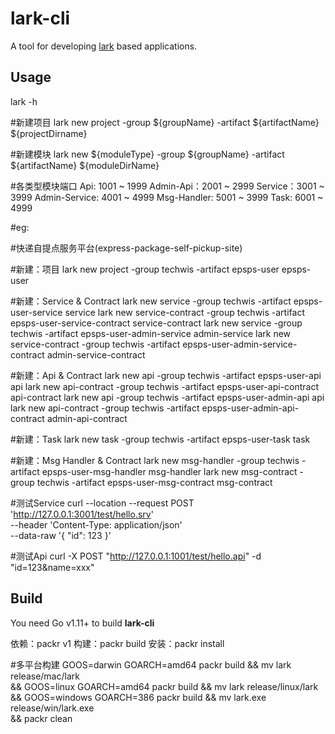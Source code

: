 # lark-cli

A tool for developing [lark](https://github.com/cuigh/lark) based applications.

## Usage

lark -h

#新建项目
lark new project -group ${groupName} -artifact ${artifactName} ${projectDirname}

#新建模块
lark new ${moduleType} -group ${groupName} -artifact ${artifactName} ${moduleDirName}

#各类型模块端口
Api: 1001 ~ 1999
Admin-Api：2001 ~ 2999
Service：3001 ~ 3999
Admin-Service: 4001 ~ 4999
Msg-Handler: 5001 ~ 3999
Task: 6001 ~ 4999

#eg:

#快递自提点服务平台(express-package-self-pickup-site)

#新建：项目
lark new project -group techwis -artifact epsps-user epsps-user 

#新建：Service & Contract
lark new service -group techwis -artifact epsps-user-service service
lark new service-contract -group techwis -artifact epsps-user-service-contract service-contract
lark new service -group techwis -artifact epsps-user-admin-service admin-service
lark new service-contract -group techwis -artifact epsps-user-admin-service-contract admin-service-contract

#新建：Api & Contract
lark new api -group techwis -artifact epsps-user-api api
lark new api-contract -group techwis -artifact epsps-user-api-contract api-contract
lark new api -group techwis -artifact epsps-user-admin-api api
lark new api-contract -group techwis -artifact epsps-user-admin-api-contract admin-api-contract

#新建：Task
lark new task -group techwis -artifact epsps-user-task task

#新建：Msg Handler & Contract
lark new msg-handler -group techwis -artifact epsps-user-msg-handler msg-handler
lark new msg-contract -group techwis -artifact epsps-user-msg-contract msg-contract



#测试Service
curl --location --request POST 'http://127.0.0.1:3001/test/hello.srv' \
--header 'Content-Type: application/json' \
--data-raw '{
    "id": 123 
}'

#测试Api
curl -X POST "http://127.0.0.1:1001/test/hello.api" -d "id=123&name=xxx"


## Build

You need Go v1.11+ to build **lark-cli**

依赖：packr v1
构建：packr build
安装：packr install

#多平台构建
GOOS=darwin GOARCH=amd64 packr build && mv lark release/mac/lark \
  && GOOS=linux GOARCH=amd64 packr build && mv lark release/linux/lark \
  && GOOS=windows GOARCH=386 packr build && mv lark.exe release/win/lark.exe \
  && packr clean